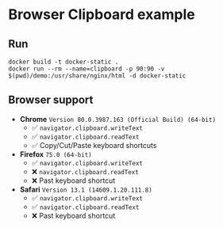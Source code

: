 # Browser Clipboard example

## Run
```
docker build -t docker-static .
docker run --rm --name=clipboard -p 90:90 -v $(pwd)/demo:/usr/share/nginx/html -d docker-static
```

## Browser support
* **Chrome** `Version 80.0.3987.163 (Official Build) (64-bit)`  
    * ✅ `navigator.clipboard.writeText`
    * ✅ `navigator.clipboard.readText`
    * ✅ Copy/Cut/Paste keyboard shortcuts
* **Firefox** `75.0 (64-bit)`  
    * ✅ `navigator.clipboard.writeText`
    * ❌ `navigator.clipboard.readText`
    * ❌ Past keyboard shortcut
* **Safari** `Version 13.1 (14609.1.20.111.8)`  
    * ✅ `navigator.clipboard.writeText`
    * ✅ `navigator.clipboard.readText`
    * ❌ Past keyboard shortcut
